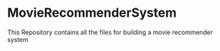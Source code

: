 # MovieRecommenderSystem
This Repository contains all the files for building a movie recommender system
